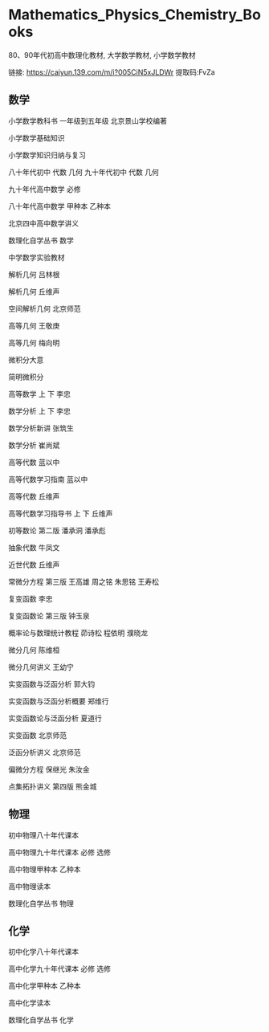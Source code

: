 # Mathematics_Physics_Chemistry_Books
80、90年代初高中数理化教材, 大学数学教材, 小学数学教材

链接: https://caiyun.139.com/m/i?005CiN5xJLDWr  提取码:FvZa

## 数学

小学数学教科书 一年级到五年级 北京景山学校编著

小学数学基础知识

小学数学知识归纳与复习

八十年代初中 代数 几何 九十年代初中 代数 几何

九十年代高中数学 必修

八十年代高中数学 甲种本 乙种本

北京四中高中数学讲义

数理化自学丛书 数学

中学数学实验教材


解析几何 吕林根

解析几何 丘维声

空间解析几何 北京师范

高等几何 王敬庚

高等几何 梅向明


微积分大意

简明微积分

高等数学 上 下 李忠

数学分析 上 下 李忠

数学分析新讲 张筑生

数学分析 崔尚斌


高等代数 蓝以中

高等代数学习指南 蓝以中

高等代数 丘维声

高等代数学习指导书 上 下 丘维声


初等数论 第二版 潘承洞 潘承彪


抽象代数 牛凤文

近世代数 丘维声


常微分方程 第三版 王高雄 周之铭 朱思铭 王寿松


复变函数 李忠

复变函数论 第三版 钟玉泉


概率论与数理统计教程 茆诗松 程依明 濮晓龙


微分几何 陈维桓

微分几何讲义 王幼宁


实变函数与泛函分析 郭大钧

实变函数与泛函分析概要 郑维行

实变函数论与泛函分析 夏道行

实变函数 北京师范

泛函分析讲义 北京师范


偏微分方程 保继光 朱汝金


点集拓扑讲义 第四版 熊金城

## 物理


初中物理八十年代课本

高中物理九十年代课本 必修 选修

高中物理甲种本 乙种本

高中物理读本

数理化自学丛书 物理

## 化学


初中化学八十年代课本

高中化学九十年代课本 必修 选修

高中化学甲种本 乙种本

高中化学读本

数理化自学丛书 化学
